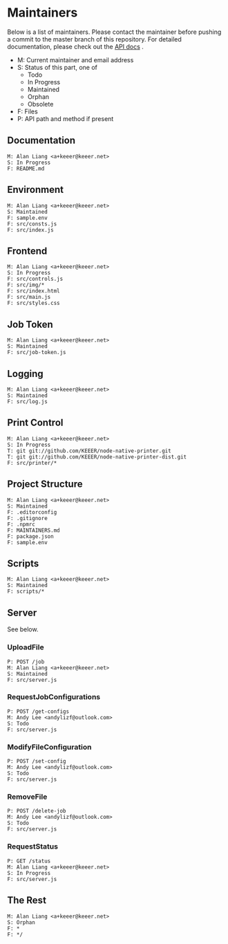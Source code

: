 Maintainers
===========

Below is a list of maintainers. Please contact the maintainer before
pushing a commit to the master branch of this repository. For detailed
documentation, please check out the 
[API docs](https://webgit.keeer.net/cloud-print/Documents/) .

- M: Current maintainer and email address
- S: Status of this part, one of
  - Todo
  - In Progress
  - Maintained
  - Orphan
  - Obsolete
- F: Files
- P: API path and method if present

## Documentation

```
M: Alan Liang <a+keeer@keeer.net>
S: In Progress
F: README.md
```

## Environment

```
M: Alan Liang <a+keeer@keeer.net>
S: Maintained
F: sample.env
F: src/consts.js
F: src/index.js
```

## Frontend

```
M: Alan Liang <a+keeer@keeer.net>
S: In Progress
F: src/controls.js
F: src/img/*
F: src/index.html
F: src/main.js
F: src/styles.css
```

## Job Token

```
M: Alan Liang <a+keeer@keeer.net>
S: Maintained
F: src/job-token.js
```

## Logging

```
M: Alan Liang <a+keeer@keeer.net>
S: Maintained
F: src/log.js
```

## Print Control

```
M: Alan Liang <a+keeer@keeer.net>
S: In Progress
T: git git://github.com/KEEER/node-native-printer.git
T: git git://github.com/KEEER/node-native-printer-dist.git
F: src/printer/*
```

## Project Structure

```
M: Alan Liang <a+keeer@keeer.net>
S: Maintained
F: .editorconfig
F: .gitignore
F: .npmrc
F: MAINTAINERS.md
F: package.json
F: sample.env
```

## Scripts

```
M: Alan Liang <a+keeer@keeer.net>
S: Maintained
F: scripts/*
```

## Server

See below.

### UploadFile

```
P: POST /job
M: Alan Liang <a+keeer@keeer.net>
S: Maintained
F: src/server.js
```

### RequestJobConfigurations

```
P: POST /get-configs
M: Andy Lee <andylizf@outlook.com>
S: Todo
F: src/server.js
```

### ModifyFileConfiguration

```
P: POST /set-config
M: Andy Lee <andylizf@outlook.com>
S: Todo
F: src/server.js
```

### RemoveFile

```
P: POST /delete-job
M: Andy Lee <andylizf@outlook.com>
S: Todo
F: src/server.js
```

### RequestStatus

```
P: GET /status
M: Alan Liang <a+keeer@keeer.net>
S: In Progress
F: src/server.js
```

## The Rest

```
M: Alan Liang <a+keeer@keeer.net>
S: Orphan
F: *
F: */
```
